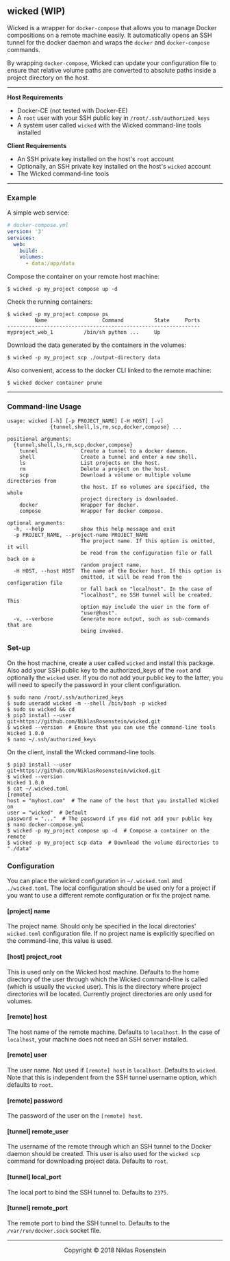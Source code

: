 ## wicked (WIP)

Wicked is a wrapper for `docker-compose` that allows you to manage Docker
compositions on a remote machine easily. It automatically opens an SSH tunnel
for the docker daemon and wraps the `docker` and `docker-compose` commands.

By wrapping `docker-compose`, Wicked can update your configuration file to
ensure that relative volume paths are converted to absolute paths inside a
project directory on the host.

---

__Host Requirements__

* Docker-CE (not tested with Docker-EE)
* A `root` user with your SSH public key in `/root/.ssh/authorized_keys`
* A system user called `wicked` with the Wicked command-line tools installed

__Client Requirements__

* An SSH private key installed on the host's `root` account
* Optionally, an SSH private key installed on the host's `wicked` account
* The Wicked command-line tools

---

### Example

A simple web service:

```yaml
# docker-compose.yml
version: '3'
services:
  web:
    build: .
    volumes:
      - data:/app/data
```

Compose the container on your remote host machine:

```
$ wicked -p my_project compose up -d
```

Check the running containers:

```
$ wicked -p my_project compose ps
         Name                  Command          State     Ports
---------------------------------------------------------------
myproject_web_1          /bin/sh python ...     Up
```

Download the data generated by the containers in the volumes:

```
$ wicked -p my_project scp ./output-directory data
```

Also convenient, access to the docker CLI linked to the remote machine:

```
$ wicked docker container prune
```

---

### Command-line Usage

```
usage: wicked [-h] [-p PROJECT_NAME] [-H HOST] [-v]
              {tunnel,shell,ls,rm,scp,docker,compose} ...

positional arguments:
  {tunnel,shell,ls,rm,scp,docker,compose}
    tunnel              Create a tunnel to a docker daemon.
    shell               Create a tunnel and enter a new shell.
    ls                  List projects on the host.
    rm                  Delete a project on the host.
    scp                 Download a volume or multiple volume directories from
                        the host. If no volumes are specified, the whole
                        project directory is downloaded.
    docker              Wrapper for docker.
    compose             Wrapper for docker compose.

optional arguments:
  -h, --help            show this help message and exit
  -p PROJECT_NAME, --project-name PROJECT_NAME
                        The project name. If this option is omitted, it will
                        be read from the configuration file or fall back on a
                        random project name.
  -H HOST, --host HOST  The name of the Docker host. If this option is
                        omitted, it will be read from the configuration file
                        or fall back on "localhost". In the case of
                        "localhost", no SSH tunnel will be created. This
                        option may include the user in the form of
                        "user@host".
  -v, --verbose         Generate more output, such as sub-commands that are
                        being invoked.
```

### Set-up

On the host machine, create a user called `wicked` and install this package.
Also add your SSH public key to the authorized_keys of the `root` and
optionally the `wicked` user. If you do not add your public key to the latter,
you will need to specify the password in your client configuration.

    $ sudo nano /root/.ssh/authorized_keys
    $ sudo useradd wicked -m --shell /bin/bash -p wicked
    $ sudo su wicked && cd
    $ pip3 install --user git+https://github.com/NiklasRosenstein/wicked.git
    $ wicked --version  # Ensure that you can use the command-line tools
    Wicked 1.0.0
    $ nano ~/.ssh/authorized_keys

On the client, install the Wicked command-line tools.

    $ pip3 install --user git+https://github.com/NiklasRosenstein/wicked.git
    $ wicked --version
    Wicked 1.0.0
    $ cat ~/.wicked.toml
    [remote]
    host = "myhost.com"  # The name of the host that you installed Wicked on
    user = "wicked"  # Default
    password = "..."  # The password if you did not add your public key
    $ nano docker-compose.yml
    $ wicked -p my_project compose up -d  # Compose a container on the remote
    $ wicked -p my_project scp data  # Download the volume directories to "./data"

### Configuration

You can place the wicked configuration in `~/.wicked.toml` and `./wicked.toml`.
The local configuration should be used only for a project if you want to use a
different remote configuration or fix the project name.

#### [project] name

The project name. Should only be specified in the local directories'
`wicked.toml` configuration file. If no project name is explicitly specified
on the command-line, this value is used.

#### [host] project_root

This is used only on the Wicked host machine. Defaults to the home directory
of the user through which the Wicked command-line is called (which is usually
the `wicked` user). This is the directory where project directories will be
located. Currently project directories are only used for volumes.

#### [remote] host

The host name of the remote machine. Defaults to `localhost`. In the case of
`localhost`, your machine does not need an SSH server installed.

#### [remote] user

The user name. Not used if `[remote] host` is `localhost`. Defaults to
`wicked`. Note that this is independent from the SSH tunnel username option,
which defaults to `root`.

#### [remote] password

The password of the user on the `[remote] host`.

#### [tunnel] remote_user

The username of the remote through which an SSH tunnel to the Docker daemon
should be created. This user is also used for the `wicked scp` command for
downloading project data. Defaults to `root`.

#### [tunnel] local_port

The local port to bind the SSH tunnel to. Defaults to `2375`.

#### [tunnel] remote_port

The remote port to bind the SSH tunnel to. Defaults to the
`/var/run/docker.sock` socket file.

---

<p align="center">Copyright &copy; 2018 Niklas Rosenstein</p>
